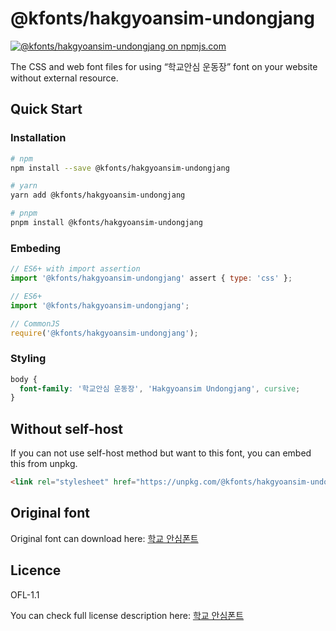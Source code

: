 # @kfonts/hakgyoansim-undongjang

[![@kfonts/hakgyoansim-undongjang on npmjs.com](https://img.shields.io/npm/v/%40kfonts%2Fhakgyoansim-undongjang)](https://www.npmjs.com/package/@kfonts/hakgyoansim-undongjang)

The CSS and web font files for using &OpenCurlyDoubleQuote;학교안심 운동장&CloseCurlyDoubleQuote; font on your website without external resource.

## Quick Start

### Installation

```sh
# npm
npm install --save @kfonts/hakgyoansim-undongjang

# yarn
yarn add @kfonts/hakgyoansim-undongjang

# pnpm
pnpm install @kfonts/hakgyoansim-undongjang
```

### Embeding

```js
// ES6+ with import assertion
import '@kfonts/hakgyoansim-undongjang' assert { type: 'css' };

// ES6+
import '@kfonts/hakgyoansim-undongjang';

// CommonJS
require('@kfonts/hakgyoansim-undongjang');
```

### Styling

```css
body {
  font-family: '학교안심 운동장', 'Hakgyoansim Undongjang', cursive;
}
```

## Without self-host

If you can not use self-host method but want to this font, you can embed this from unpkg.

```html
<link rel="stylesheet" href="https://unpkg.com/@kfonts/hakgyoansim-undongjang/index.css" />
```

## Original font

Original font can download here: [학교 안심폰트](https://copyright.keris.or.kr/wft/fntDwnld)

## Licence

OFL-1.1

You can check full license description here: [학교 안심폰트](https://copyright.keris.or.kr/wft/fntDwnld)
